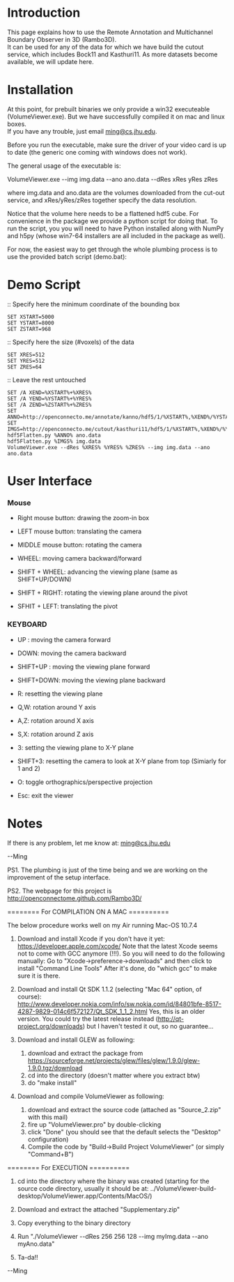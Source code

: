 Introduction
============

This page explains how to use the Remote Annotation and Multichannel Boundary Observer in 3D (Rambo3D).  
It can be used for any of the data for which we have build the cutout service,
which includes Bock11 and Kasthuri11.
As more datasets become available, we will update here.


Installation
============


At this point, for prebuilt binaries we only provide a win32 executeable
(VolumeViewer.exe). But we have successfully compiled it on mac and linux boxes.  
If you have any trouble, just email ming@cs.jhu.edu.

Before you run the executable, make sure the driver of your video card is 
up to date (the generic one coming with windows does not work).

The general usage of the executable is:

VolumeViewer.exe --img img.data --ano ano.data --dRes xRes yRes zRes

where img.data and ano.data are the volumes downloaded from the cut-out service,
and xRes/yRes/zRes together specify the data resolution.

Notice that the volume here needs to be a flattened hdf5 cube. For convenience
in the package we provide a python script for doing that. To run the script, you
you will need to have Python installed along with NumPy and h5py (whose win7-64
installers are all included in the package as well). 

For now, the easiest way to get through the whole plumbing process is to use 
the provided batch script (demo.bat):

Demo Script
===========

:: Specify here the minimum coordinate of the bounding box

    SET XSTART=5000
    SET YSTART=8000
    SET ZSTART=968

:: Specify here the size (#voxels) of the data

    SET XRES=512
    SET YRES=512
    SET ZRES=64

:: Leave the rest untouched

    SET /A XEND=%XSTART%+%XRES%
    SET /A YEND=%YSTART%+%YRES%
    SET /A ZEND=%ZSTART%+%ZRES%
    SET ANNO=http://openconnecto.me/annotate/kanno/hdf5/1/%XSTART%,%XEND%/%YSTART%,%YEND%/%ZSTART%,%ZEND%/
    SET IMGS=http://openconnecto.me/cutout/kasthuri11/hdf5/1/%XSTART%,%XEND%/%YSTART%,%YEND%/%ZSTART%,%ZEND%/
    hdf5Flatten.py %ANNO% ano.data
    hdf5Flatten.py %IMGS% img.data
    VolumeViewer.exe --dRes %XRES% %YRES% %ZRES% --img img.data --ano ano.data


User Interface
==============

### Mouse


* Right  mouse button: drawing the zoom-in box
* LEFT   mouse button: translating the camera
* MIDDLE mouse button: rotating the camera

* WHEEL: moving camera backward/forward

* SHIFT + WHEEL: advancing the viewing plane (same as SHIFT+UP/DOWN)
* SHIFT + RIGHT: rotating the viewing plane around the pivot
* SFHIT + LEFT:  translating the pivot


### KEYBOARD

* UP  : moving the camera forward
* DOWN: moving the camera backward
* SHIFT+UP  : moving the viewing plane forward
* SHIFT+DOWN: moving the viewing plane backward

* R: resetting the viewing plane

* Q,W: rotation around Y axis
* A,Z: rotation around X axis
* S,X: rotation around Z axis

* 3: setting the viewing plane to X-Y plane 
* SHIFT+3: resetting the camera to look at X-Y plane from top
(Simiarly for 1 and 2)

* O: toggle orthographics/perspective projection
* Esc: exit the viewer


Notes
=====


If there is any problem, let me know at: ming@cs.jhu.edu

--Ming


PS1. The plumbing is just of the time being and we are working on the improvement 
of the setup interface.

PS2. The webpage for this project is http://openconnectome.github.com/Rambo3D/


======== For COMPILATION ON A MAC ==========

The below procedure works well on my Air running Mac-OS 10.7.4

1. Download and install Xcode if you don't have it yet: 
https://developer.apple.com/xcode/
Note that the latest Xcode seems not to come with GCC anymore (!!!). So you will need to do the following manually:
Go to "Xcode->preference->downloads" and then click to install "Command Line Tools"
After it's done, do "which gcc" to make sure it is there.

2. Download and install Qt SDK 1.1.2 (selecting "Mac 64" option, of course):
http://www.developer.nokia.com/info/sw.nokia.com/id/84801bfe-8517-4287-9829-014c6f572127/Qt_SDK_1_1_2.html
Yes, this is an older version. You could try the latest release instead (http://qt-project.org/downloads) but I haven't tested it out, so no guarantee...

3. Download and install GLEW as following:
    1) download and extract the package from https://sourceforge.net/projects/glew/files/glew/1.9.0/glew-1.9.0.tgz/download
    2) cd into the directory (doesn't matter where you extract btw)
    3) do "make install"

4. Download and compile VolumeViewer as following:
    1) download and extract the source code (attached as "Source_2.zip" with this mail)
    2) fire up "VolumeViewer.pro" by double-clicking
    3) click "Done" (you should see that the default selects the "Desktop" configuration)
    4) Compile the code by "Build->Build Project VolumeViewer" (or simply "Command+B")


======== For EXECUTION ==========

1. cd into the directory where the binary was created
(starting for the source code directory, usually it should be at: ../VolumeViewer-build-desktop/VolumeViewer.app/Contents/MacOS/)

2. Download and extract the attached "Supplementary.zip"

3. Copy everything to the binary directory

4. Run "./VolumeViewer --dRes 256 256 128 --img myImg.data --ano myAno.data"

5. Ta-da!!


--Ming

